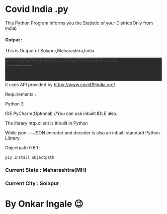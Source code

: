 # Covid India .py
This Python Program Informs you the Statistic of your District(Only from India)

#### Output :
This is Output of Solapur,Maharashtra,India

![Output](https://github.com/Sonic-India/covidindia.py/raw/master/Capture.PNG)
It uses API provided by https://www.covid19india.org/

Requirements :

Python 3

IDE PyCharm(Optional) //You can use inbuilt IDLE also.

The library http.client is inbuilt in Python

While json — JSON encoder and decoder is also an inbuilt standard Python Library 

Objectpath 0.6.1 :

    pip install objectpath
  
### Current State : Maharashtra(MH)
### Current City : Solapur
# By Onkar Ingale 😉
